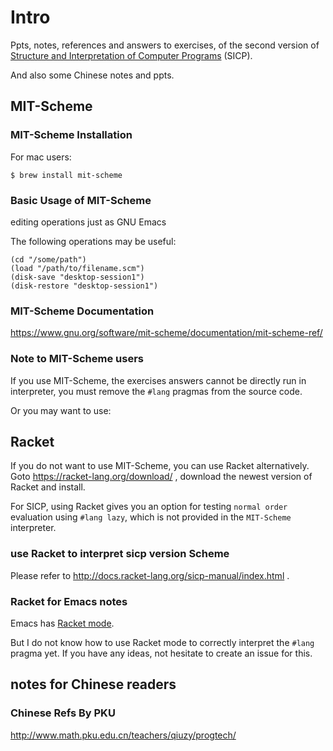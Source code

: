# Intro

Ppts, notes, references and answers to exercises,
of the second version of [Structure and Interpretation of Computer Programs](https://mitpress.mit.edu/sicp/) (SICP).

And also some Chinese notes and ppts.

## MIT-Scheme

### MIT-Scheme Installation

For mac users:
```
$ brew install mit-scheme
```

### Basic Usage of MIT-Scheme

editing operations just as GNU Emacs

The following operations may be useful:
```
(cd "/some/path")
(load "/path/to/filename.scm")
(disk-save "desktop-session1")
(disk-restore "desktop-session1")
```

### MIT-Scheme Documentation
https://www.gnu.org/software/mit-scheme/documentation/mit-scheme-ref/

### Note to MIT-Scheme users

If you use MIT-Scheme, the exercises answers cannot be directly run in interpreter, you must remove the `#lang` pragmas from the source code.

Or you may want to use:

## Racket

If you do not want to use MIT-Scheme, you can use Racket alternatively.
Goto https://racket-lang.org/download/ ,
download the newest version of Racket and install.

For SICP, using Racket gives you an option for testing `normal order` evaluation using `#lang lazy`, which is not provided in the `MIT-Scheme` interpreter.

### use Racket to interpret sicp version Scheme

Please refer to http://docs.racket-lang.org/sicp-manual/index.html .


### Racket for Emacs notes

Emacs has [Racket mode](https://github.com/greghendershott/racket-mode/blob/master/Reference.md).

But I do not know how to use Racket mode to correctly interpret the `#lang` pragma yet. If you have any ideas, not hesitate to create an issue for this.


## notes for Chinese readers

### Chinese Refs By PKU

http://www.math.pku.edu.cn/teachers/qiuzy/progtech/

